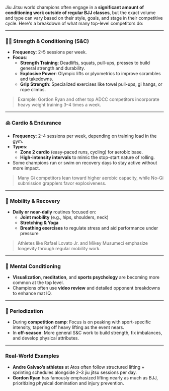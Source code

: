 Jiu Jitsu world champions often engage in a **significant amount of conditioning work outside of regular BJJ classes**, but the exact volume and type can vary based on their style, goals, and stage in their competitive cycle. Here's a breakdown of what many top-level competitors do:

---

### 🏋️‍♂️ **Strength & Conditioning (S&C)**

- **Frequency**: 2–5 sessions per week.
- **Focus**:
  - **Strength Training**: Deadlifts, squats, pull-ups, presses to build general strength and durability.
  - **Explosive Power**: Olympic lifts or plyometrics to improve scrambles and takedowns.
  - **Grip Strength**: Specialized exercises like towel pull-ups, gi hangs, or rope climbs.

> Example: Gordon Ryan and other top ADCC competitors incorporate heavy weight training 3–4 times a week.

---

### 🫁 **Cardio & Endurance**

- **Frequency**: 2–4 sessions per week, depending on training load in the gym.
- **Types**:
  - **Zone 2 cardio** (easy-paced runs, cycling) for aerobic base.
  - **High-intensity intervals** to mimic the stop-start nature of rolling.
- Some champions run or swim on recovery days to stay active without more impact.

> Many Gi competitors lean toward higher aerobic capacity, while No-Gi submission grapplers favor explosiveness.

---

### 🧘 **Mobility & Recovery**

- **Daily or near-daily** routines focused on:
  - **Joint mobility** (e.g., hips, shoulders, neck)
  - **Stretching & Yoga**
  - **Breathing exercises** to regulate stress and aid performance under pressure

> Athletes like Rafael Lovato Jr. and Mikey Musumeci emphasize longevity through regular mobility work.

---

### 🧠 **Mental Conditioning**

- **Visualization**, **meditation**, and **sports psychology** are becoming more common at the top level.
- Champions often use **video review** and detailed opponent breakdowns to enhance mat IQ.

---

### 🧪 Periodization

- During **competition camp**: Focus is on peaking with sport-specific intensity, tapering off heavy lifting as the event nears.
- In **off-season**: More general S&C work to build strength, fix imbalances, and develop physical attributes.

---

### Real-World Examples

- **Andre Galvao’s athletes** at Atos often follow structured lifting + sprinting schedules alongside 2–3 jiu jitsu sessions per day.
- **Gordon Ryan** has famously emphasized lifting nearly as much as BJJ, prioritizing physical domination and injury prevention.
